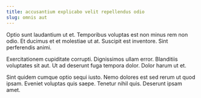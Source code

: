```yaml
---
title: accusantium explicabo velit repellendus odio
slug: omnis aut
---
```


Optio sunt laudantium ut et. Temporibus voluptas est non minus rem non odio. Et ducimus et et molestiae ut at. Suscipit est inventore. Sint perferendis animi.

Exercitationem cupiditate corrupti. Dignissimos ullam error. Blanditiis voluptates sit aut. Ut ad deserunt fuga tempora dolor. Dolor harum ut et.

Sint quidem cumque optio sequi iusto. Nemo dolores est sed rerum ut quod ipsam. Eveniet voluptas quis saepe. Tenetur nihil quis. Deserunt ipsam amet.
